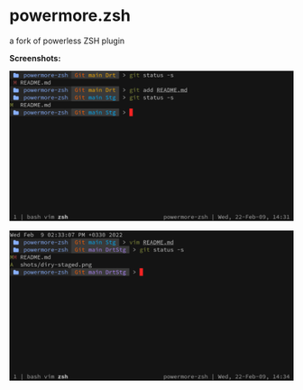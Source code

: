 # powermore.zsh
a fork of powerless ZSH plugin

**Screenshots:**

![dirty-and-staged](shots/diry-staged.png)

![dirty-and-staged](shots/diryStaged.png)
